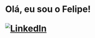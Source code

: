 <h1>Olá, eu sou o  Felipe!
  
<a href="https://www.linkedin.com/in/felipe-medeiros-malentaqui/" target="_blank"><img alt="LinkedIn" src="https://img.shields.io/badge/LinkedIn-0077B5?style=for-the-badge&logo=linkedin&logoColor=white" target="_blank" /></a>

